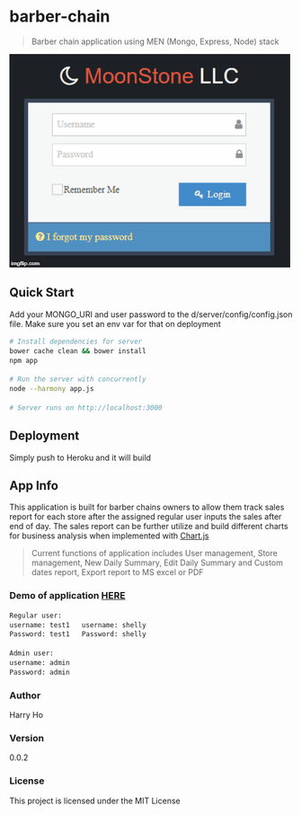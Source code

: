 # barber-chain
> Barber chain application using MEN (Mongo, Express, Node) stack

![](screens.gif)

## Quick Start

Add your MONGO_URI and user password to the d/server/config/config.json file. Make sure you set an env var for that on deployment

```bash
# Install dependencies for server
bower cache clean && bower install
npm app

# Run the server with concurrently
node --harmony app.js

# Server runs on http://localhost:3000
```

## Deployment

Simply push to Heroku and it will build

## App Info
This application is built for barber chains owners to allow them track sales report for each store after the assigned regular user inputs the sales after end of day. The sales report can be further utilize and build different charts for business analysis when implemented with [Chart.js](https://www.chartjs.org/)

> Current functions of application includes User management, Store management, New Daily Summary, Edit Daily Summary and Custom dates report, Export report to MS excel or PDF

### Demo of application [HERE](https://moonstonedev.herokuapp.com/)
```bash
Regular user:
username: test1   username: shelly
Password: test1   Password: shelly

Admin user:
username: admin
Password: admin
```

### Author

Harry Ho

### Version

0.0.2

### License

This project is licensed under the MIT License
